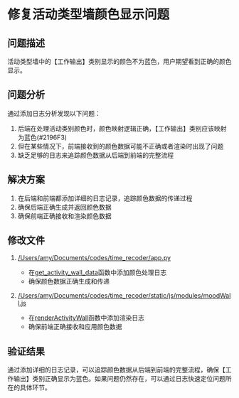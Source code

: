 # 修复活动类型墙颜色显示问题

## 问题描述
活动类型墙中的【工作输出】类别显示的颜色不为蓝色，用户期望看到正确的颜色显示。

## 问题分析
通过添加日志分析发现以下问题：

1. 后端在处理活动类别颜色时，颜色映射逻辑正确，【工作输出】类别应该映射为蓝色(#2196F3)
2. 但在某些情况下，前端接收到的颜色数据可能不正确或者渲染时出现了问题
3. 缺乏足够的日志来追踪颜色数据从后端到前端的完整流程

## 解决方案
1. 在后端和前端都添加详细的日志记录，追踪颜色数据的传递过程
2. 确保后端正确生成并返回颜色数据
3. 确保前端正确接收和渲染颜色数据

## 修改文件
1. [/Users/amy/Documents/codes/time_recoder/app.py](file:///Users/amy/Documents/codes/time_recoder/app.py)
   - 在[get_activity_wall_data](file:///Users/amy/Documents/codes/time_recoder/app.py#L302-L497)函数中添加颜色处理日志
   - 确保颜色数据正确生成和传递

2. [/Users/amy/Documents/codes/time_recoder/static/js/modules/moodWall.js](file:///Users/amy/Documents/codes/time_recoder/static/js/modules/moodWall.js)
   - 在[renderActivityWall](file:///Users/amy/Documents/codes/time_recoder/static/js/modules/moodWall.js#L124-L203)函数中添加渲染日志
   - 确保前端正确接收和应用颜色数据

## 验证结果
通过添加详细的日志记录，可以追踪颜色数据从后端到前端的完整流程，确保【工作输出】类别正确显示为蓝色。如果问题仍然存在，可以通过日志快速定位问题所在的具体环节。